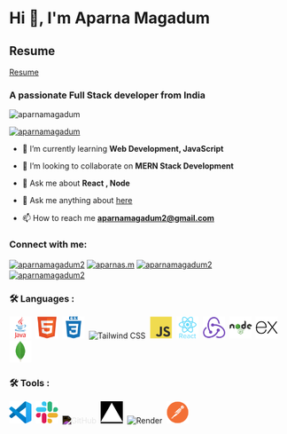 <h1>Hi 👋, I'm Aparna Magadum</h1>
<h2>Resume</h2>
<a href="https://drive.google.com/file/d/1tJJAvvcd_1XzUXd5UgP-mf2BdFwBDncK/view?usp=sharing">Resume</a>
<h3>A passionate Full Stack developer from India</h3>

<p align="left"> <img src="https://komarev.com/ghpvc/?username=aparnamagadum&label=Profile%20views&color=0e75b6&style=flat" alt="aparnamagadum" /> </p>

<p align="left"> <a href="https://github.com/ryo-ma/github-profile-trophy"><img src="https://github-profile-trophy.vercel.app/?username=aparnamagadum" alt="aparnamagadum" /></a> </p>

- 🌱 I’m currently learning **Web Development, JavaScript**

- 👯 I’m looking to collaborate on **MERN Stack Development**

- 💬 Ask me about **React , Node**
- 💬 Ask me anything about <a href="https://github.com/aparnamagadum/aparnamagadum/issues">here</a>
- 📫 How to reach me **aparnamagadum2@gmail.com**

<h3 align="left">Connect with me:</h3>
<p align="left">
<a href="https://linkedin.com/in/aparnamagadum2" target="blank"><img align="center" src="https://raw.githubusercontent.com/rahuldkjain/github-profile-readme-generator/master/src/images/icons/Social/linked-in-alt.svg" alt="aparnamagadum2" height="30" width="40" /></a>
<a href="https://instagram.com/aparnas.m" target="blank"><img align="center" src="https://raw.githubusercontent.com/rahuldkjain/github-profile-readme-generator/master/src/images/icons/Social/instagram.svg" alt="aparnas.m" height="30" width="40" /></a>
<a href="https://www.hackerrank.com/aparnamagadum2" target="blank"><img align="center" src="https://raw.githubusercontent.com/rahuldkjain/github-profile-readme-generator/master/src/images/icons/Social/hackerrank.svg" alt="aparnamagadum2" height="30" width="40" /></a>
<a href="https://www.leetcode.com/aparnamagadum2" target="blank"><img align="center" src="https://raw.githubusercontent.com/rahuldkjain/github-profile-readme-generator/master/src/images/icons/Social/leet-code.svg" alt="aparnamagadum2" height="30" width="40" /></a>
</p>

### :hammer_and_wrench: Languages :
<div>
  <img src="https://github.com/devicons/devicon/blob/master/icons/java/java-original-wordmark.svg" title="Java" alt="Java" width="40" height="40"/>&nbsp;
    <img src="https://github.com/devicons/devicon/blob/master/icons/html5/html5-original.svg" title="HTML5" alt="HTML" width="40" height="40"/>&nbsp;
    <img src="https://github.com/devicons/devicon/blob/master/icons/css3/css3-plain-wordmark.svg" title="CSS3" alt="CSS" width="40" height="40"/>&nbsp;
    <img src="https://upload.wikimedia.org/wikipedia/commons/d/d5/Tailwind_CSS_Logo.svg" title="Tailwind CSS" alt="Tailwind CSS" width="40" height="40"/>&nbsp;
    <img src="https://github.com/devicons/devicon/blob/master/icons/javascript/javascript-original.svg" title="JavaScript" alt="JavaScript" width="40" height="40"/>&nbsp;
  <img src="https://github.com/devicons/devicon/blob/master/icons/react/react-original-wordmark.svg" title="React" alt="React" width="40" height="40"/>&nbsp;
    <img src="https://github.com/devicons/devicon/blob/master/icons/redux/redux-original.svg" title="Redux" alt="Redux " width="40" height="40"/>&nbsp;
    <img src="https://github.com/devicons/devicon/blob/master/icons/nodejs/nodejs-original-wordmark.svg" title="NodeJS" alt="NodeJS" width="40" height="40"/>&nbsp;
  <img src="https://github.com/devicons/devicon/blob/master/icons/express/express-original.svg" title="Express.js" alt="Express" width="40" height="40"/>&nbsp;
  <img src="https://github.com/devicons/devicon/blob/master/icons/mongodb/mongodb-original.svg" title="MongoDB" alt="MongoDB" width="40" height="40"/>&nbsp;
</div>

### :hammer_and_wrench: Tools :
<div>
  <img src="https://github.com/devicons/devicon/blob/master/icons/vscode/vscode-original.svg" title="VS Code" alt="VS Code" width="40" height="40"/>&nbsp;
  <img src="https://github.com/devicons/devicon/blob/master/icons/slack/slack-original.svg" title="Slack" alt="Slack" width="40" height="40"/>&nbsp;
  <img src="https://upload.wikimedia.org/wikipedia/commons/9/91/Octicons-mark-github.svg" title="GitHub" alt="GitHub" width="40" height="40" style="filter: invert(1);"/>&nbsp;
  <img src="https://github.com/devicons/devicon/blob/master/icons/vercel/vercel-original.svg" title="Vercel" alt="Vercel" width="40" height="40" style="filter: invert(1);"/>&nbsp;
  <img src="https://render.com/images/favicon-32x32.png" title="Render" alt="Render" width="40" height="40"/>&nbsp;
 <img src="https://github.com/devicons/devicon/blob/master/icons/postman/postman-original.svg" title="Postman" alt="Postman" width="40" height="40"/>&nbsp;
</div>
